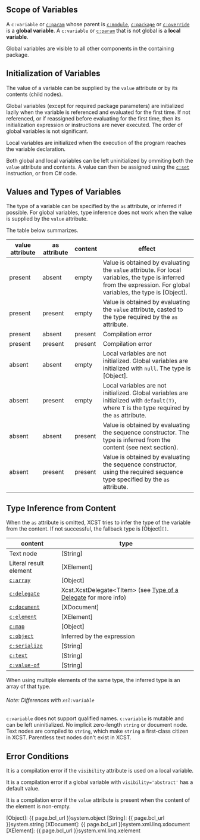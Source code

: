 ## Scope of Variables

<span id="dt-global-variable"></span>A `c:variable` or [`c:param`](param.html) whose parent is [`c:module`](module.html), [`c:package`](package.html) or [`c:override`](override.html) is a **global variable**. <span id="dt-local-variable"></span>A `c:variable` or [`c:param`](param.html) that is not global is a **local variable**.

Global variables are visible to all other components in the containing package.

## Initialization of Variables

The value of a variable can be supplied by the `value` attribute or by its contents (child nodes).

Global variables (except for required package parameters) are initialized lazily when the variable is referenced and evaluated for the first time. If not referenced, or if reassigned before evaluating for the first time, then its initialization expression or instructions are never executed. The order of global variables is not significant.

Local variables are initialized when the execution of the program reaches the variable declaration.

Both global and local variables can be left uninitialized by ommiting both the `value` attribute and contents. A value can then be assigned using the [`c:set`](set.html) instruction, or from C# code.

## Values and Types of Variables

The type of a variable can be specified by the `as` attribute, or inferred if possible. For global variables, type inference does not work when the value is supplied by the `value` attribute.

The table below summarizes.

value attribute | as attribute | content | effect
------- | ------- | -------- | -------
present | absent | empty | Value is obtained by evaluating the `value` attribute. For local variables, the type is inferred from the expression. For global variables, the type is [Object].
present | present | empty | Value is obtained by evaluating the `value` attribute, casted to the type required by the `as` attribute.
present | absent | present | Compilation error
present | present | present | Compilation error
absent | absent | empty | Local variables are not initialized. Global variables are initialized with `null`. The type is [Object].
absent | present | empty | Local variables are not initialized. Global variables are initialized with `default(T)`, where `T` is the type required by the `as` attribute.
absent | absent | present | Value is obtained by evaluating the sequence constructor. The type is inferred from the content (see next section).
absent | present | present | Value is obtained by evaluating the sequence constructor, using the required sequence type specified by the `as` attribute.

## Type Inference from Content

When the `as` attribute is omitted, XCST tries to infer the type of the variable from the content. If not successful, the fallback type is [Object]`[]`.

content | type
------- | ----
Text node | [String]
Literal result element | [XElement]
[`c:array`](array.html) | [Object]
[`c:delegate`](delegate.html) | Xcst.XcstDelegate&lt;TItem> (see [Type of a Delegate](delegate.html#type-of-a-delegate) for more info)
[`c:document`](document.html) | [XDocument]
[`c:element`](element.html) | [XElement]
[`c:map`](map.html) | [Object]
[`c:object`](object.html) | Inferred by the expression
[`c:serialize`](serialize.html) | [String]
[`c:text`](text.html) | [String]
[`c:value-of`](value-of.html) | [String]

When using multiple elements of the same type, the inferred type is an array of that type.

<div class="note" markdown="1">

###### Note: Differences with `xsl:variable`
`c:variable` does not support qualified names. `c:variable` is mutable and can be left uninitialized. No implicit zero-length `string` or document node. Text nodes are compiled to `string`, which make `string` a first-class citizen in XCST. Parentless text nodes don't exist in XCST.

</div>

## Error Conditions

It is a compilation error if the `visibility` attribute is used on a local variable.

It is a compilation error if a global variable with `visibility='abstract'` has a default value.

It is a compilation error if the `value` attribute is present when the content of the element is non-empty.

[Object]: {{ page.bcl_url }}system.object
[String]: {{ page.bcl_url }}system.string
[XDocument]: {{ page.bcl_url }}system.xml.linq.xdocument
[XElement]: {{ page.bcl_url }}system.xml.linq.xelement
